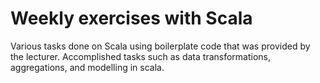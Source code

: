 # Weekly exercises with Scala

Various tasks done on Scala using boilerplate code that was provided by the lecturer. 
Accomplished tasks such as data transformations, aggregations, and modelling in scala.
